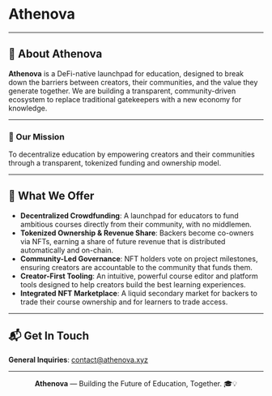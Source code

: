 # Athenova

---

## 🧠 About Athenova

**Athenova** is a DeFi-native launchpad for education, designed to break down the barriers between creators, their communities, and the value they generate together. We are building a transparent, community-driven ecosystem to replace traditional gatekeepers with a new economy for knowledge.

---

### 🎯 Our Mission

To decentralize education by empowering creators and their communities through a transparent, tokenized funding and ownership model.

---

## 🚀 What We Offer

- **Decentralized Crowdfunding**: A launchpad for educators to fund ambitious courses directly from their community, with no middlemen.
- **Tokenized Ownership & Revenue Share**: Backers become co-owners via NFTs, earning a share of future revenue that is distributed automatically and on-chain.
- **Community-Led Governance**: NFT holders vote on project milestones, ensuring creators are accountable to the community that funds them.
- **Creator-First Tooling**: An intuitive, powerful course editor and platform tools designed to help creators build the best learning experiences.
- **Integrated NFT Marketplace**: A liquid secondary market for backers to trade their course ownership and for learners to trade access.

---

## 📬 Get In Touch

**General Inquiries**: [contact@athenova.xyz](mailto:contact@athenova.xyz)

---

<div align="center">
  <strong>Athenova</strong> — Building the Future of Education, Together. 🎓💡
</div>
